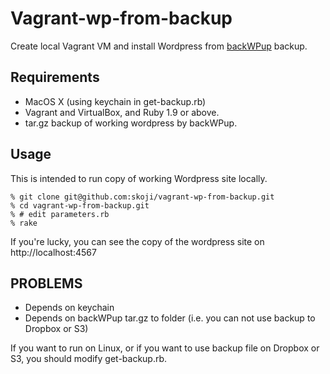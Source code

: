 # Vagrant-wp-from-backup

Create local Vagrant VM and install Wordpress from [backWPup](http://wordpress.org/plugins/backwpup/) backup.

## Requirements

* MacOS X (using keychain in get-backup.rb)
* Vagrant and VirtualBox, and Ruby 1.9 or above.
* tar.gz backup of working wordpress by backWPup.

## Usage

This is intended to run copy of working Wordpress site locally.

```
% git clone git@github.com:skoji/vagrant-wp-from-backup.git
% cd vagrant-wp-from-backup.git
% # edit parameters.rb
% rake
```

If you're lucky, you can see the copy of the wordpress site on http://localhost:4567 

## PROBLEMS

* Depends on keychain
* Depends on backWPup tar.gz to folder (i.e. you can not use backup to Dropbox or S3)

If you want to run on Linux, or if you want to use backup file on Dropbox or S3, you should modify get-backup.rb.






